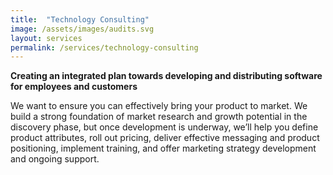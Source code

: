 ```yaml
---
title:  "Technology Consulting"
image: /assets/images/audits.svg
layout: services
permalink: /services/technology-consulting
---
```

**Creating an integrated plan towards developing and distributing software for employees and customers**

We want to ensure you can effectively bring your product to market. We build a strong foundation of market research and growth potential in the discovery phase, but once development is underway, we’ll help you define product attributes, roll out pricing, deliver effective messaging and product positioning, implement training, and offer marketing strategy development and ongoing support.